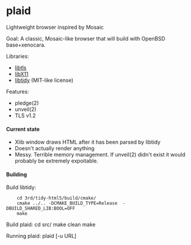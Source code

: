 # plaid
Lightweight browser inspired by Mosaic

Goal: A classic, Mosaic-like browser that will build with OpenBSD base+xenocara.

Libraries:

- [libtls](https://www.libressl.org/)
- [libX11](https://github.com/openbsd/xenocara/tree/master/lib/libX11)
- [libtidy](https://github.com/htacg/tidy-html5) (MIT-like license)

Features:

- pledge(2)
- unveil(2)
- TLS v1.2

#### Current state

- Xlib window draws HTML after it has been parsed by libtidy
- Doesn't actually render anything
- Messy. Terrible memory management. If unveil(2) didn't exist it would 
probably be extremely expoitable.

#### Building

Build libtidy:

        cd 3rd/tidy-html5/build/cmake/
        cmake ../.. -DCMAKE_BUILD_TYPE=Release  -DBUILD_SHARED_LIB:BOOL=OFF
        make

Build plaid:
        cd src/
        make clean
        make

Running plaid:
        plaid [-u URL]

